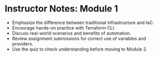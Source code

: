 # Instructor Notes: Module 1

- Emphasize the difference between traditional infrastructure and IaC.
- Encourage hands-on practice with Terraform CLI.
- Discuss real-world scenarios and benefits of automation.
- Review assignment submissions for correct use of variables and providers.
- Use the quiz to check understanding before moving to Module 2.

